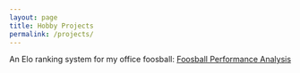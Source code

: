 ```yaml
---
layout: page
title: Hobby Projects
permalink: /projects/
---
```


An Elo ranking system for my office foosball:
[Foosball Performance Analysis][foosball]



[foosball]: https://kevinrpan.shinyapps.io/foos_analysis
[flickr]: https://www.flickr.com/photos/134205173@N03/
[soundcloud]: http://soundcloud.com/kpan
[lastfm]: http://last.fm/user/Soundshot
[homesite]: http://kevinrpan.github.io
[tf]: http://template-factory.nl
[m]: http://mearch.com
[pw]: http://processwire.com
[pwf]: http://processwire.com/talk
[jekyll]: http://jekyllrb.com
[github]: https://github.com/kevinrpan
[linkedin]: http://linkedin.com/kevinrpan
[twitter]: https://twitter.com/kevinrpan

